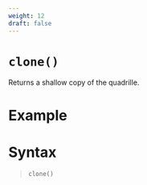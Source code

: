 ```yaml
---
weight: 12
draft: false
---
```


# `clone()`

Returns a shallow copy of the quadrille.

# Example

# Syntax

> `clone()`